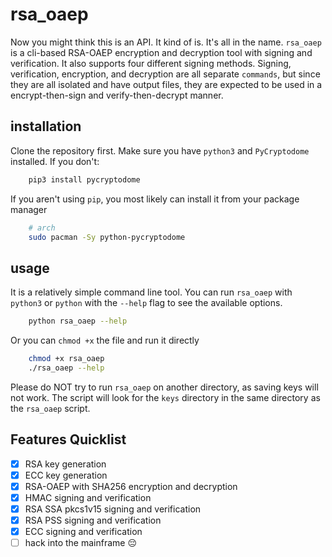 # rsa_oaep
Now you might think this is an API. It kind of is. It's all in the name. `rsa_oaep` is a cli-based RSA-OAEP encryption and decryption tool with signing and verification. It also supports four different signing methods. Signing, verification, encryption, and decryption are all separate `commands`, but since they are all isolated and have output files, they are expected to be used in a encrypt-then-sign and verify-then-decrypt manner. 

## installation
Clone the repository first. Make sure you have `python3` and `PyCryptodome` installed. If you don't:
```bash
    pip3 install pycryptodome
```

If you aren't using `pip`, you most likely can install it from your package manager
```bash
    # arch
    sudo pacman -Sy python-pycryptodome
```

## usage
It is a relatively simple command line tool. You can run `rsa_oaep` with `python3` or `python` with the `--help` flag to see the available options.

```bash
    python rsa_oaep --help
```

Or you can `chmod +x` the file and run it directly
```bash
    chmod +x rsa_oaep
    ./rsa_oaep --help
```

Please do NOT try to run `rsa_oaep` on another directory, as saving keys will not work. The script will look for the `keys` directory in the same directory as the `rsa_oaep` script.


## Features Quicklist 
- [x] RSA key generation
- [x] ECC key generation
- [x] RSA-OAEP with SHA256 encryption and decryption
- [x] HMAC signing and verification
- [x] RSA SSA pkcs1v15 signing and verification
- [x] RSA PSS signing and verification
- [x] ECC signing and verification
- [ ] hack into the mainframe 😔
